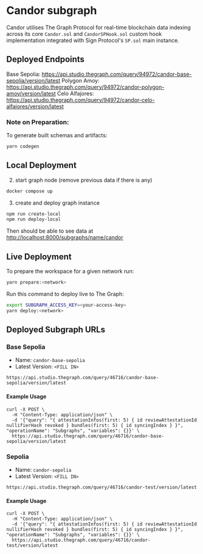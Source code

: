 # Candor subgraph

Candor utilises The Graph Protocol for real-time blockchain data indexing across its core `Candor.sol` and `CandorSPHook.sol` custom hook implementation integrated with Sign Protocol's `SP.sol` main instance.

## Deployed Endpoints
Base Sepolia: https://api.studio.thegraph.com/query/94972/candor-base-sepolia/version/latest
Polygon Amoy: https://api.studio.thegraph.com/query/94972/candor-polygon-amoy/version/latest
Celo Alfajores: https://api.studio.thegraph.com/query/94972/candor-celo-alfajores/version/latest

### Note on Preparation:

To generate built schemas and artifacts:

```bash
yarn codegen
```

## Local Deployment

2. start graph node (remove previous data if there is any)

```bash
docker compose up
```

3. create and deploy graph instance

```bash
npm run create-local
npm run deploy-local
```

Then should be able to see data at [http://localhost:8000/subgraphs/name/candor](http://localhost:8000/subgraphs/name/candor)

## Live Deployment

To prepare the workspace for a given network run:

```bash
yarn prepare:<network>
```

Run this command to deploy live to The Graph:

```bash
export SUBGRAPH_ACCESS_KEY=<your-access-key>
yarn deploy:<network>
```

## Deployed Subgraph URLs

### Base Sepolia

- Name: `candor-base-sepolia`
- Latest Version: `<FILL IN>`

```
https://api.studio.thegraph.com/query/46716/candor-base-sepolia/version/latest
```

#### Example Usage

```
curl -X POST \
  -H "Content-Type: application/json" \
  -d '{"query": "{ attestationInfos(first: 5) { id reviewAttestationId nullifierHash revoked } bundles(first: 5) { id syncingIndex } }", "operationName": "Subgraphs", "variables": {}}' \
  https://api.studio.thegraph.com/query/46716/candor-base-sepolia/version/latest
```

### Sepolia

- Name: `candor-sepolia`
- Latest Version: `<FILL IN>`

```
https://api.studio.thegraph.com/query/46716/candor-test/version/latest
```

#### Example Usage

```
curl -X POST \
  -H "Content-Type: application/json" \
  -d '{"query": "{ attestationInfos(first: 5) { id reviewAttestationId nullifierHash revoked } bundles(first: 5) { id syncingIndex } }", "operationName": "Subgraphs", "variables": {}}' \
  https://api.studio.thegraph.com/query/46716/candor-test/version/latest
```
